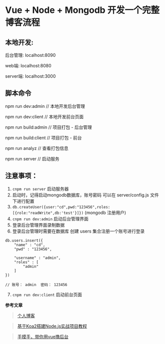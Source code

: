 # Vue + Node + Mongodb 开发一个完整博客流程

## 本地开发:
后台管理: localhost:8090

web端: localhost:8080

server端: localhost:3000


## 脚本命令
npm run dev:admin // 本地开发后台管理

npm run dev:client // 本地开发前台页面

npm run build:admin // 项目打包 - 后台管理

npm run build:client // 项目打包 - 前台

npm run analyz  // 查看打包信息

npm run server  // 启动服务


## 注意事项： 
  1. `cnpm run server` 启动服务器
  2. 启动时，记得启动mongodb数据库，账号密码  可以在 server/config.js  文件下进行配置 
  3. `db.createUser({user:"cd",pwd:"123456",roles:[{role:"readWrite",db:'test'}]})` (mongodb 注册用户)
  4. `cnpm run dev:admin` 启动后台管理界面
  5. 登录后台管理界面录制数据
  6. 登录后台管理时需要在数据库 创建 users 集合注册一个账号进行登录
  ```
  db.users.insert({
      "name" : "cd",
      "pwd" : "123456",
			
      "username" : "admin",
      "roles" : [ 
          "admin"
      ]
  })

  // 账号： admin  密码： 123456
  ```
  7. `cnpm run dev:client` 启动前台页面



**参考文章**
> [个人博客](http://dzblog.cn/article/5a69609c3c04164b0bd4b964)

> [基于Koa2搭建Node.js实战项目教程](https://github.com/ikcamp/koa2-tutorial)

> [手摸手，带你用vue撸后台](https://segmentfault.com/a/1190000010043013)
